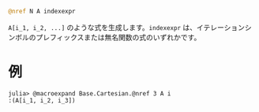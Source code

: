 ```julia
@nref N A indexexpr
```

`A[i_1, i_2, ...]` のような式を生成します。`indexexpr` は、イテレーションシンボルのプレフィックスまたは無名関数の式のいずれかです。

# 例

```jldoctest
julia> @macroexpand Base.Cartesian.@nref 3 A i
:(A[i_1, i_2, i_3])
```
